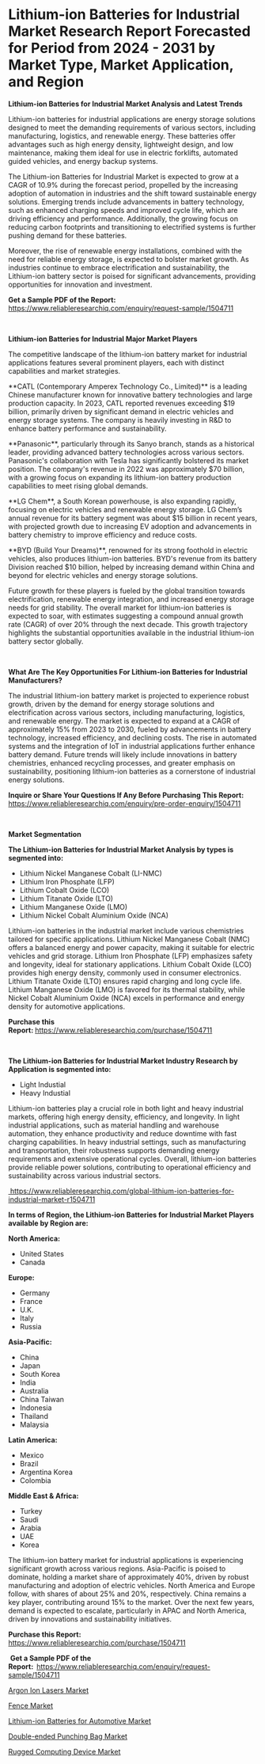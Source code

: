 <p><h1>Lithium-ion Batteries for Industrial Market Research Report Forecasted for Period from 2024 -  2031 by Market Type, Market Application, and Region</h1></p><p><strong>Lithium-ion Batteries for Industrial Market Analysis and Latest Trends</strong></p>
<p><p>Lithium-ion batteries for industrial applications are energy storage solutions designed to meet the demanding requirements of various sectors, including manufacturing, logistics, and renewable energy. These batteries offer advantages such as high energy density, lightweight design, and low maintenance, making them ideal for use in electric forklifts, automated guided vehicles, and energy backup systems.</p><p>The Lithium-ion Batteries for Industrial Market is expected to grow at a CAGR of 10.9% during the forecast period, propelled by the increasing adoption of automation in industries and the shift toward sustainable energy solutions. Emerging trends include advancements in battery technology, such as enhanced charging speeds and improved cycle life, which are driving efficiency and performance. Additionally, the growing focus on reducing carbon footprints and transitioning to electrified systems is further pushing demand for these batteries. </p><p>Moreover, the rise of renewable energy installations, combined with the need for reliable energy storage, is expected to bolster market growth. As industries continue to embrace electrification and sustainability, the Lithium-ion battery sector is poised for significant advancements, providing opportunities for innovation and investment.</p></p>
<p><strong>Get a Sample PDF of the Report:&nbsp;</strong> <a href="https://www.reliableresearchiq.com/enquiry/request-sample/1504711?utm_campaign=1137&utm_medium=2&utm_source=Github&utm_content=ia&utm_term=27092024&utm_id=lithium-ion-batteries-for-industrial">https://www.reliableresearchiq.com/enquiry/request-sample/1504711</a></p>
<p>&nbsp;</p>
<p><strong>Lithium-ion Batteries for Industrial Major Market Players</strong></p>
<p><p>The competitive landscape of the lithium-ion battery market for industrial applications features several prominent players, each with distinct capabilities and market strategies. </p><p>**CATL (Contemporary Amperex Technology Co., Limited)** is a leading Chinese manufacturer known for innovative battery technologies and large production capacity. In 2023, CATL reported revenues exceeding $19 billion, primarily driven by significant demand in electric vehicles and energy storage systems. The company is heavily investing in R&D to enhance battery performance and sustainability.</p><p>**Panasonic**, particularly through its Sanyo branch, stands as a historical leader, providing advanced battery technologies across various sectors. Panasonic's collaboration with Tesla has significantly bolstered its market position. The company's revenue in 2022 was approximately $70 billion, with a growing focus on expanding its lithium-ion battery production capabilities to meet rising global demands.</p><p>**LG Chem**, a South Korean powerhouse, is also expanding rapidly, focusing on electric vehicles and renewable energy storage. LG Chem’s annual revenue for its battery segment was about $15 billion in recent years, with projected growth due to increasing EV adoption and advancements in battery chemistry to improve efficiency and reduce costs.</p><p>**BYD (Build Your Dreams)**, renowned for its strong foothold in electric vehicles, also produces lithium-ion batteries. BYD's revenue from its battery Division reached $10 billion, helped by increasing demand within China and beyond for electric vehicles and energy storage solutions.</p><p>Future growth for these players is fueled by the global transition towards electrification, renewable energy integration, and increased energy storage needs for grid stability. The overall market for lithium-ion batteries is expected to soar, with estimates suggesting a compound annual growth rate (CAGR) of over 20% through the next decade. This growth trajectory highlights the substantial opportunities available in the industrial lithium-ion battery sector globally.</p></p>
<p>&nbsp;</p>
<p><strong>What Are The Key Opportunities For Lithium-ion Batteries for Industrial Manufacturers?</strong></p>
<p><p>The industrial lithium-ion battery market is projected to experience robust growth, driven by the demand for energy storage solutions and electrification across various sectors, including manufacturing, logistics, and renewable energy. The market is expected to expand at a CAGR of approximately 15% from 2023 to 2030, fueled by advancements in battery technology, increased efficiency, and declining costs. The rise in automated systems and the integration of IoT in industrial applications further enhance battery demand. Future trends will likely include innovations in battery chemistries, enhanced recycling processes, and greater emphasis on sustainability, positioning lithium-ion batteries as a cornerstone of industrial energy solutions.</p></p>
<p><strong>Inquire or Share Your Questions If Any Before Purchasing This Report:</strong> <a href="https://www.reliableresearchiq.com/enquiry/pre-order-enquiry/1504711?utm_campaign=1137&utm_medium=2&utm_source=Github&utm_content=ia&utm_term=27092024&utm_id=lithium-ion-batteries-for-industrial">https://www.reliableresearchiq.com/enquiry/pre-order-enquiry/1504711</a></p>
<p>&nbsp;</p>
<p><strong>Market Segmentation</strong></p>
<p><strong>The Lithium-ion Batteries for Industrial Market Analysis by types is segmented into:</strong></p>
<p><ul><li>Lithium Nickel Manganese Cobalt (LI-NMC)</li><li>Lithium Iron Phosphate (LFP)</li><li>Lithium Cobalt Oxide (LCO)</li><li>Lithium Titanate Oxide (LTO)</li><li>Lithium Manganese Oxide (LMO)</li><li>Lithium Nickel Cobalt Aluminium Oxide (NCA)</li></ul></p>
<p><p>Lithium-ion batteries in the industrial market include various chemistries tailored for specific applications. Lithium Nickel Manganese Cobalt (NMC) offers a balanced energy and power capacity, making it suitable for electric vehicles and grid storage. Lithium Iron Phosphate (LFP) emphasizes safety and longevity, ideal for stationary applications. Lithium Cobalt Oxide (LCO) provides high energy density, commonly used in consumer electronics. Lithium Titanate Oxide (LTO) ensures rapid charging and long cycle life. Lithium Manganese Oxide (LMO) is favored for its thermal stability, while Nickel Cobalt Aluminium Oxide (NCA) excels in performance and energy density for automotive applications.</p></p>
<p><strong>Purchase this Report:&nbsp;</strong><a href="https://www.reliableresearchiq.com/purchase/1504711?utm_campaign=1137&utm_medium=2&utm_source=Github&utm_content=ia&utm_term=27092024&utm_id=lithium-ion-batteries-for-industrial">https://www.reliableresearchiq.com/purchase/1504711</a></p>
<p>&nbsp;</p>
<p><strong>The Lithium-ion Batteries for Industrial Market Industry Research by Application is segmented into:</strong></p>
<p><ul><li>Light Industial</li><li>Heavy Industial</li></ul></p>
<p><p>Lithium-ion batteries play a crucial role in both light and heavy industrial markets, offering high energy density, efficiency, and longevity. In light industrial applications, such as material handling and warehouse automation, they enhance productivity and reduce downtime with fast charging capabilities. In heavy industrial settings, such as manufacturing and transportation, their robustness supports demanding energy requirements and extensive operational cycles. Overall, lithium-ion batteries provide reliable power solutions, contributing to operational efficiency and sustainability across various industrial sectors.</p></p>
<p><a href="https://www.reliableresearchiq.com/global-lithium-ion-batteries-for-industrial-market-r1504711?utm_campaign=1137&utm_medium=2&utm_source=Github&utm_content=ia&utm_term=27092024&utm_id=lithium-ion-batteries-for-industrial">&nbsp;https://www.reliableresearchiq.com/global-lithium-ion-batteries-for-industrial-market-r1504711</a></p>
<p><strong>In terms of Region, the Lithium-ion Batteries for Industrial Market Players available by Region are:</strong></p>
<p>
    <p> <strong> North America: </strong>
        <ul>
            <li>United States</li>
            <li>Canada</li>
        </ul>
        </p> 
    <p> <strong> Europe: </strong>
        <ul>
            <li>Germany</li>
            <li>France</li>
            <li>U.K.</li>
            <li>Italy</li>
            <li>Russia</li>
        </ul>
        </p> 
    <p> <strong> Asia-Pacific: </strong>
        <ul>
            <li>China</li>
            <li>Japan</li>
            <li>South Korea</li>
            <li>India</li>
            <li>Australia</li>
            <li>China Taiwan</li>
            <li>Indonesia</li>
            <li>Thailand</li>
            <li>Malaysia</li>
        </ul>
        </p> 
    <p> <strong> Latin America: </strong>
        <ul>
            <li>Mexico</li>
            <li>Brazil</li>
            <li>Argentina Korea</li>
            <li>Colombia</li>
        </ul>
        </p> 
    <p> <strong> Middle East & Africa: </strong>
        <ul>
            <li>Turkey</li>
            <li>Saudi</li>
            <li>Arabia</li>
            <li>UAE</li>
            <li>Korea</li>
        </ul>
    </p>
    </p>
<p><p>The lithium-ion battery market for industrial applications is experiencing significant growth across various regions. Asia-Pacific is poised to dominate, holding a market share of approximately 40%, driven by robust manufacturing and adoption of electric vehicles. North America and Europe follow, with shares of about 25% and 20%, respectively. China remains a key player, contributing around 15% to the market. Over the next few years, demand is expected to escalate, particularly in APAC and North America, driven by innovations and sustainability initiatives.</p></p>
<p><strong>Purchase this Report: </strong><a href="https://www.reliableresearchiq.com/purchase/1504711?utm_campaign=1137&utm_medium=2&utm_source=Github&utm_content=ia&utm_term=27092024&utm_id=lithium-ion-batteries-for-industrial">https://www.reliableresearchiq.com/purchase/1504711</a></p>
<p>&nbsp;<strong>Get a Sample PDF of the Report:&nbsp;&nbsp;</strong><a href="https://www.reliableresearchiq.com/enquiry/request-sample/1504711?utm_campaign=1137&utm_medium=2&utm_source=Github&utm_content=ia&utm_term=27092024&utm_id=lithium-ion-batteries-for-industrial">https://www.reliableresearchiq.com/enquiry/request-sample/1504711</a></p>
<p><strong></strong></p>
<p><p><a href="https://www.linkedin.com/pulse/global-argon-ion-lasers-market-opportunities-forecast-period-b858e?utm_campaign=1137&utm_medium=2&utm_source=Github&utm_content=ia&utm_term=27092024&utm_id=lithium-ion-batteries-for-industrial">Argon Ion Lasers Market</a></p><p><a href="https://www.linkedin.com/pulse/global-fence-market-exploring-share-trends-future-growth-entrepulse-umgsf?utm_campaign=1137&utm_medium=2&utm_source=Github&utm_content=ia&utm_term=27092024&utm_id=lithium-ion-batteries-for-industrial">Fence Market</a></p><p><a href="https://github.com/Greiszane475/Market-Research-Report-List-1/blob/main/lithium-ion-batteries-for-automotive-market.md?utm_campaign=1137&utm_medium=2&utm_source=Github&utm_content=ia&utm_term=27092024&utm_id=lithium-ion-batteries-for-industrial">Lithium-ion Batteries for Automotive Market</a></p><p><a href="https://issuu.com/reportprime-2/docs/double-ended-punching-bag-market-si_08aa850dda02da?utm_campaign=1137&utm_medium=2&utm_source=Github&utm_content=ia&utm_term=27092024&utm_id=lithium-ion-batteries-for-industrial">Double-ended Punching Bag Market</a></p><p><a href="https://issuu.com/reportprime-2/docs/rugged-computing-device-market-size_e48062ff6871d6?utm_campaign=1137&utm_medium=2&utm_source=Github&utm_content=ia&utm_term=27092024&utm_id=lithium-ion-batteries-for-industrial">Rugged Computing Device Market</a></p></p>